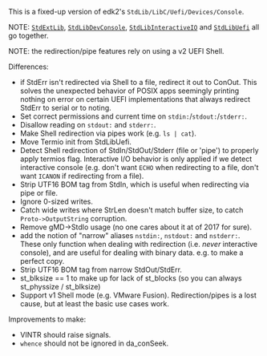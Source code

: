 This is a fixed-up version of edk2's `StdLib/LibC/Uefi/Devices/Console`.

NOTE: [`StdExtLib`](../StdExtLib), [`StdLibDevConsole`](../StdLibDevConsole), [`StdLibInteractiveIO`](../StdLibInteractiveIO) and [`StdLibUefi`](../StdLibUefi) all go together.

NOTE: the redirection/pipe features rely on using a v2 UEFI Shell.

Differences:
- if StdErr isn't redirected via Shell to a file, redirect it out to ConOut.
  This solves the unexpected behavior of POSIX apps seemingly printing
  nothing on error on certain UEFI implementations that always redirect
  StdErr to serial or to noting.
- Set correct permissions and current time on `stdin:`/`stdout:`/`stderr:`.
- Disallow reading on `stdout:` and `stderr:`.
- Make Shell redirection via pipes work (e.g. `ls | cat`).
- Move Termio init from StdLibUefi.
- Detect Shell redirection of StdIn/StdOut/Stderr (file or 'pipe') to
  properly apply termios flag. Interactive I/O behavior is only
  applied if we detect interactive console (e.g. don't want `ECHO`
  when redirecting to a file, don't want `ICANON` if redirecting
  from a file).
- Strip UTF16 BOM tag from StdIn, which is useful when redirecting
  via pipe or file.
- Ignore 0-sized writes.
- Catch wide writes where StrLen doesn't match buffer size, to
  catch `Proto->OutputString` corruption.
- Remove gMD->StdIo usage (no one cares about it at of 2017 for sure).
- add the notion of "narrow" aliases `nstdin:`, `nstdout:` and `nstderr:`.
  These only function  when dealing with redirection (i.e. *never*
  interactive console), and are useful for dealing with binary
  data. e.g. to make a perfect copy.
- Strip UTF16 BOM tag from narrow StdOut/StdErr.
- st_blksize == 1 to make up for lack of st_blocks
  (so you can always st_physsize / st_blksize)
- Support v1 Shell mode (e.g. VMware Fusion). Redirection/pipes
  is a lost cause, but at least the basic use cases work.

Improvements to make:
- VINTR should raise signals.
- `whence` should not be ignored in da_conSeek.
